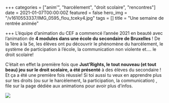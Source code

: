 +++
categories = ["anim'", "harcèlement", "droit scolaire", "rencontres"]
date = 2021-01-07T00:00:00Z
featured = false
hero_img = "/v1610553337/IMG_0595_flou_tceky4.jpg"
tags = []
title = "Une semaine de rentrée animée"

+++
L’équipe d’animation du CEF a commencé l’année 2021 en beauté avec l’animation de **4 modules dans une école du secondaire de Bruxelles** ! De la 1ère à la 5e, les élèves ont pu découvrir le phénomène du harcèlement, le système de participation à l’école, la communication non violente et…. le droit scolaire!

  
C’était en effet la première fois que **Just’Rights, le tout nouveau (et tout beau) jeu sur le droit scolaire, a été présenté** à des élèves du secondaire ! Et ça a été une première fois réussie! Si toi aussi tu veux en apprendre plus sur tes droits (ou sur le harcèlement, la participation, la communication) , file sur la page dédiée aux animations pour avoir plus d’infos.

![](https://res.cloudinary.com/cefasbl/image/upload/c_limit,dpr_auto,q_70,w_740,f_auto/v1610553154/IMG_0597_flou_sgqwpq.jpg)